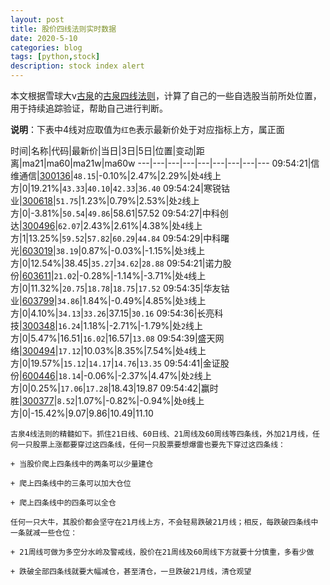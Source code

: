 ```yaml
---
layout: post
title: 股价四线法则实时数据
date: 2020-5-10
categories: blog
tags: [python,stock]
description: stock index alert
---
```



本文根据雪球大v[古泉](https://xueqiu.com/u/7148646888)的[古泉四线法则](https://xueqiu.com/7148646888/130498192)，计算了自己的一些自选股当前所处位置，用于持续追踪验证，帮助自己进行判断。

**说明**：下表中4线对应取值为`红色`表示最新价处于对应指标上方，属正面

时间|名称|代码|最新价|当日|3日|5日|位置|变动|距离|ma21|ma60|ma21w|ma60w
---|---|---|---|---|---|---|---|---
09:54:21|信维通信|[300136](https://xueqiu.com/S/SZ300136)|`48.15`|-0.10%|2.47%|2.29%|处`4`线上方|0|19.21%|`43.33`|`40.10`|`42.33`|`36.40`
09:54:24|寒锐钴业|[300618](https://xueqiu.com/S/SZ300618)|`51.75`|1.23%|0.79%|2.53%|处`2`线上方|0|-3.81%|`50.54`|`49.86`|58.61|57.52
09:54:27|中科创达|[300496](https://xueqiu.com/S/SZ300496)|`62.07`|2.43%|2.61%|4.38%|处`4`线上方|1|13.25%|`59.52`|`57.82`|`60.29`|`44.84`
09:54:29|中科曙光|[603019](https://xueqiu.com/S/SH603019)|`38.19`|0.87%|-0.03%|-1.15%|处`3`线上方|0|12.54%|38.45|`35.27`|`34.62`|`28.88`
09:54:21|诺力股份|[603611](https://xueqiu.com/S/SH603611)|`21.02`|-0.28%|-1.14%|-3.71%|处`4`线上方|0|11.32%|`20.75`|`18.78`|`18.75`|`17.52`
09:54:35|华友钴业|[603799](https://xueqiu.com/S/SH603799)|`34.86`|1.84%|-0.49%|4.85%|处`3`线上方|0|4.10%|`34.13`|`33.26`|37.15|`30.16`
09:54:36|长亮科技|[300348](https://xueqiu.com/S/SZ300348)|`16.24`|1.18%|-2.71%|-1.79%|处`2`线上方|0|5.47%|16.51|`16.02`|16.57|`13.08`
09:54:39|盛天网络|[300494](https://xueqiu.com/S/SZ300494)|`17.12`|10.03%|8.35%|7.54%|处`4`线上方|0|19.57%|`15.12`|`14.17`|`14.76`|`13.35`
09:54:41|金证股份|[600446](https://xueqiu.com/S/SH600446)|`18.14`|-0.06%|-2.37%|4.47%|处`2`线上方|0|0.25%|`17.06`|`17.28`|18.43|19.87
09:54:42|赢时胜|[300377](https://xueqiu.com/S/SZ300377)|`8.52`|1.07%|-0.82%|-0.94%|处`0`线上方|0|-15.42%|9.07|9.86|10.49|11.10

```
古泉4线法则的精髓如下。抓住21日线、60日线、21周线及60周线等四条线，外加21月线，任何一只股票上涨都要穿过这四条线，任何一只股票要想爆雷也要先下穿过这四条线：

+ 当股价爬上四条线中的两条可以少量建仓

+ 爬上四条线中的三条可以加大仓位

+ 爬上四条线中的四条可以全仓

任何一只大牛，其股价都会坚守在21月线上方，不会轻易跌破21月线；相反，每跌破四条线中一条就减一些仓位：

+ 21周线可做为多空分水岭及警戒线，股价在21周线及60周线下方就要十分慎重，多看少做

+ 跌破全部四条线就要大幅减仓，甚至清仓，一旦跌破21月线，清仓观望
```